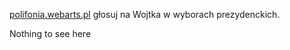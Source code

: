 [polifonia.webarts.pl](polifonia.webarts.pl) głosuj na Wojtka w wyborach prezydenckich.

Nothing to see here
